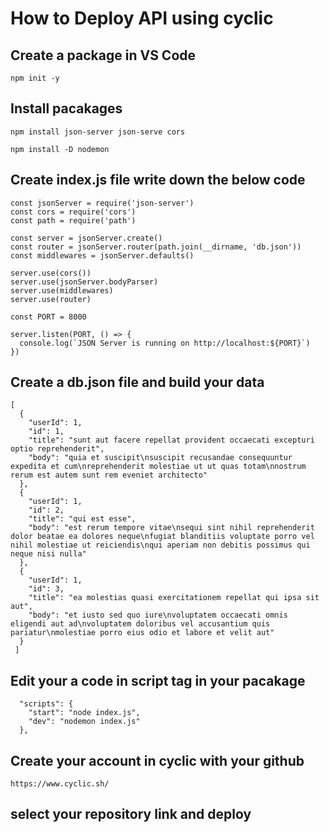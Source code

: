 
# How to Deploy API using cyclic

## Create a package in VS Code
````
npm init -y

````

## Install pacakages

````
npm install json-server json-serve cors

npm install -D nodemon

````

## Create index.js file write down the below code

````
const jsonServer = require('json-server')
const cors = require('cors')
const path = require('path')

const server = jsonServer.create()
const router = jsonServer.router(path.join(__dirname, 'db.json'))
const middlewares = jsonServer.defaults()

server.use(cors())
server.use(jsonServer.bodyParser)
server.use(middlewares)
server.use(router)

const PORT = 8000

server.listen(PORT, () => {
  console.log(`JSON Server is running on http://localhost:${PORT}`)
})
````

## Create a db.json file and build your data

````
[
  {
    "userId": 1,
    "id": 1,
    "title": "sunt aut facere repellat provident occaecati excepturi optio reprehenderit",
    "body": "quia et suscipit\nsuscipit recusandae consequuntur expedita et cum\nreprehenderit molestiae ut ut quas totam\nnostrum rerum est autem sunt rem eveniet architecto"
  },
  {
    "userId": 1,
    "id": 2,
    "title": "qui est esse",
    "body": "est rerum tempore vitae\nsequi sint nihil reprehenderit dolor beatae ea dolores neque\nfugiat blanditiis voluptate porro vel nihil molestiae ut reiciendis\nqui aperiam non debitis possimus qui neque nisi nulla"
  },
  {
    "userId": 1,
    "id": 3,
    "title": "ea molestias quasi exercitationem repellat qui ipsa sit aut",
    "body": "et iusto sed quo iure\nvoluptatem occaecati omnis eligendi aut ad\nvoluptatem doloribus vel accusantium quis pariatur\nmolestiae porro eius odio et labore et velit aut"
  }
 ]
````

## Edit your a code in script tag in your pacakage

````
  "scripts": {
    "start": "node index.js",
    "dev": "nodemon index.js"
  },
````

## Create your account in cyclic with your github

````
https://www.cyclic.sh/
````

## select your repository link and deploy








